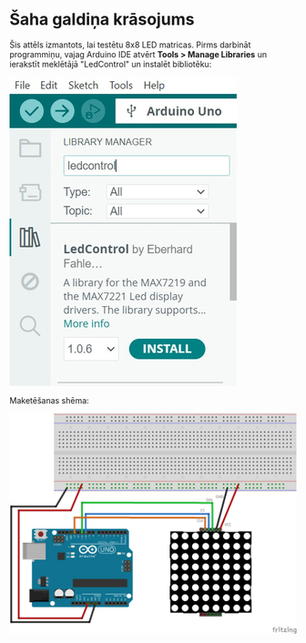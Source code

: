 # Šaha galdiņa krāsojums

Šis attēls izmantots, lai testētu 8x8 LED matricas.
Pirms darbināt programmiņu, vajag Arduino IDE 
atvērt **Tools > Manage Libraries** un ierakstīt 
meklētājā "LedControl" un instalēt bibliotēku: 

![](install_library.png)

Maketēšanas shēma:

![](Chessboard_bb.png)